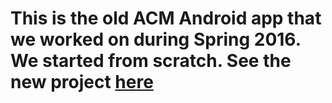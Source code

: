 # This is the old ACM Android app that we worked on during Spring 2016. We started from scratch. See the new project [here](https://github.com/RowanACM/ACMApp)
